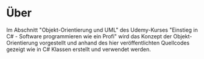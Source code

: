 # Über
Im Abschnitt "Objekt-Orientierung und UML" des Udemy-Kurses "Einstieg in C# - Software programmieren wie ein Profi" wird das Konzept der Objekt-Orientierung vorgestellt und anhand des hier veröffentlichten Quellcodes gezeigt wie in C# Klassen erstellt und verwendet werden.
